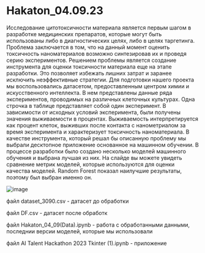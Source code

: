 # Hakaton_04.09.23
Исследование цитотоксичности материала является первым шагом в разработке медицинских препаратов, которые могут быть использованы либо в диагностических целях, либо в целях таргетинга. Проблема заключается в том, что на данный момент оценить токсичность наноматериалов возможно синтезировав их и проведя серию экспериментов. 
Решением проблемы является создание инструмента для оценки токсичности материала еще на этапе разработки. Это позволяет избежать лишних затрат и заранее исключить неэффективные стратегии.
Для подготовки нашего проекта мы воспользовались датасетом, предоставленным центром химии и искусственного интеллекта. В нем представлены данные ряда экспериментов, проводимых на различных клеточных культурах. Одна строчка в таблице представляет собой один эксперимент. В зависимости от исходных условий эксперимента, были получены значения выживаемости в процентах. Выживаемость интерпретируется как процент клеток, выживших после контакта с нанометриалом за время эксперимента и характеризует токсичность наноматериала.
В качестве инструмента, который решал бы описанную проблему мы выбрали десктопное приложение основанное на машинном обучении. В процессе разработки было создано несколько моделей машинного обучения и выбрана лучшая из них. На слайде вы можете увидеть сравнение метрик моделей, которые используются для оценки качества моделей. Random Forest показал наилучшие результаты, поэтому был выбран именно он.

 ![image](https://github.com/Riddars/Hakaton_04.09.23/assets/80139269/af39e673-03b6-4cf1-bce0-bebfb32bf404)


файл dataset_3090.csv - датасет до обработки

файл DF.csv - датасет после обработк

файл Hakaton_04_09(Data).ipynb - работа с обработанными данными, последнии версии моделей, которые мы использовали

файл AI Talent Hackathon 2023 Tkinter (1).ipynb - приложение
